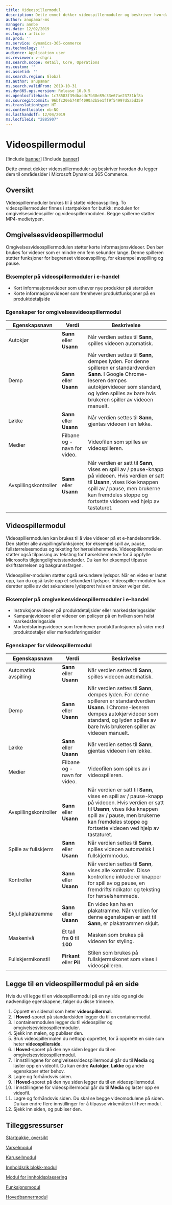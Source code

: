 ```yaml
---
title: Videospillermodul
description: Dette emnet dekker videospillermoduler og beskriver hvordan du legger dem til områdesider i Microsoft Dynamics 365 Commerce.
author: anupamar-ms
manager: annbe
ms.date: 12/02/2019
ms.topic: article
ms.prod: ''
ms.service: dynamics-365-commerce
ms.technology: ''
audience: Application user
ms.reviewer: v-chgri
ms.search.scope: Retail, Core, Operations
ms.custom: ''
ms.assetid: ''
ms.search.region: Global
ms.author: anupamar
ms.search.validFrom: 2019-10-31
ms.dyn365.ops.version: Release 10.0.5
ms.openlocfilehash: 1c78583f39dbacdc7b38e89c33e67ae23731bf8a
ms.sourcegitcommit: 96bfc20eb748f4090a2b5e1ff9f54997d5a5d359
ms.translationtype: HT
ms.contentlocale: nb-NO
ms.lasthandoff: 12/04/2019
ms.locfileid: "2885907"
---
```

# <a name="video-player-module"></a>Videospillermodul

[!include [banner](includes/preview-banner.md)]
[!include [banner](includes/banner.md)]

Dette emnet dekker videospillermoduler og beskriver hvordan du legger dem til områdesider i Microsoft Dynamics 365 Commerce.

## <a name="overview"></a>Oversikt

Videospillermoduler brukes til å støtte videoavspilling. To videospillermoduler finnes i startpakken for butikk: modulen for omgivelsesvideospiller og videospillermodulen. Begge spillerne støtter MP4-medietypen.

## <a name="ambient-video-player-module"></a>Omgivelsesvideospillermodul

Omgivelsesvideospillermodulen støtter korte informasjonsvideoer. Den bør brukes for videoer som er mindre enn fem sekunder lange. Denne spilleren støtter funksjoner for begrenset videoavspilling, for eksempel avspilling og pause.

### <a name="examples-of-ambient-video-player-modules-in-e-commerce"></a>Eksempler på videospillermoduler i e-handel

- Kort informasjonsvideoer som uthever nye produkter på startsiden
- Korte informasjonsvideoer som fremhever produktfunksjoner på en produktdetaljside

### <a name="ambient-video-player-module-properties"></a>Egenskaper for omgivelsesvideospillermodul

| Egenskapsnavn     | Verdi                 | Beskrivelse |
|-------------------|-----------------------|-------------|
| Autokjør          | **Sann** eller **Usann** | Når verdien settes til **Sann**, spilles videoen automatisk. |
| Demp              | **Sann** eller **Usann** | Når verdien settes til **Sann**, dempes lyden. For denne spilleren er standardverdien **Sann**. I Google Chrome-leseren dempes autokjørvideoer som standard, og lyden spilles av bare hvis brukeren spiller av videoen manuelt. |
| Løkke              | **Sann** eller **Usann** | Når verdien settes til **Sann**, gjentas videoen i en løkke. |
| Medier             |  Filbane og -navn for video. | Videofilen som spilles av videospilleren. |
| Avspillingskontroller | **Sann** eller **Usann** | Når verdien er satt til **Sann**, vises en spill av / pause-knapp på videoen. Hvis verdien er satt til **Usann**, vises ikke knappen spill av / pause, men brukerne kan fremdeles stoppe og fortsette videoen ved hjelp av tastaturet. |

## <a name="video-player-module"></a>Videospillermodul

Videospillermodulen kan brukes til å vise videoer på et e-handelsområde. Den støtter alle avspillingsfunksjoner, for eksempel spill av, pause, fullstørrelsesmodus og teksting for hørselshemmede. Videospillermodulen støtter også tilpassing av teksting for hørselshemmede for å oppfylle Microsofts tilgjengelighetsstandarder. Du kan for eksempel tilpasse skriftstørrelsen og bakgrunnsfargen.

Videospiller-modulen støtter også sekundære lydspor. Når en video er lastet opp, kan du også laste opp et sekundært lydspor. Videospiller-modulen kan deretter spille av det sekundære lydsporet hvis en bruker velger det.

### <a name="examples-of-video-player-modules-in-e-commerce"></a>Eksempler på omgivelsesvideospillermoduler i e-handel

- Instruksjonsvideoer på produktdetaljsider eller markedsføringssider
- Kampanjevideoer eller videoer om policyer på en hvilken som helst markedsføringsside
- Markedsføringsvideoer som fremhever produktfunksjoner på sider med produktdetaljer eller markedsføringssider

### <a name="video-player-module-properties"></a>Egenskaper for videospillermodul

| Egenskapsnavn         | Verdi                               | Beskrivelse |
|-----------------------|-------------------------------------|-------------|
| Automatisk avspilling             | **Sann** eller **Usann**               | Når verdien settes til **Sann**, spilles videoen automatisk. |
| Demp                  | **Sann** eller **Usann**               | Når verdien settes til **Sann**, dempes lyden. For denne spilleren er standardverdien **Usann**. I Chrome-leseren dempes autokjørvideoer som standard, og lyden spilles av bare hvis brukeren spiller av videoen manuelt. |
| Løkke                  | **Sann** eller **Usann**               | Når verdien settes til **Sann**, gjentas videoen i en løkke. |
| Medier                 | Filbane og -navn for video. | Videofilen som spilles av i videospilleren. |
| Avspillingskontroller     | **Sann** eller **Usann**               | Når verdien er satt til **Sann**, vises en spill av / pause-knapp på videoen. Hvis verdien er satt til **Usann**, vises ikke knappen spill av / pause, men brukerne kan fremdeles stoppe og fortsette videoen ved hjelp av tastaturet. |
| Spille av fullskjerm       | **Sann** eller **Usann**               | Når verdien settes til **Sann**, spilles videoen automatisk i fullskjermmodus. |
| Kontroller              | **Sann** eller **Usann**               | Når verdien settes til **Sann**, vises alle kontroller. Disse kontrollene inkluderer knapper for spill av og pause, en fremdriftsindikator og teksting for hørselshemmede. |
| Skjul plakatramme     | **Sann** eller **Usann**               | En video kan ha en plakatramme. Når verdien for denne egenskapen er satt til **Sann**, er plakatrammen skjult. |
| Maskenivå            | Et tall fra **0** til **100** | Masken som brukes på videoen for styling. |
| Fullskjermikonstil | **Firkant** eller **Pil**             | Stilen som brukes på fullskjermsikonet som vises i videospilleren. |

## <a name="add-a-video-player-module-to-a-page"></a>Legge til en videospillermodul på en side

Hvis du vil legge til en videospillermodul på en ny side og angi de nødvendige egenskapene, følger du disse trinnene.

1. Opprett en sidemal som heter **videospillermal**.
1. I **Hoved**-sporet på standardsiden legger du til en containermodul.
1. I containermodulen legger du til videospiller og omgivelsesvideospillermoduler.
1. Sjekk inn malen, og publiser den.
1. Bruk videospillermalen du nettopp opprettet, for å opprette en side som heter **videospillerside**.
1. I **Hoved**-sporet på den nye siden legger du til en omgivelsesvideospillermodul.
1. I innstillingene for omgivelsesvideospillermodul går du til **Media** og laster opp en videofil. Du kan endre **Autokjør**, **Løkke** og andre egenskaper etter behov.
1. Lagre og forhåndsvis siden.
1. I **Hoved**-sporet på den nye siden legger du til en videospillermodul.
1. I innstillingene for videospillermodul går du til **Media** og laster opp en videofil.
1. Lagre og forhåndsvis siden. Du skal se begge videomodulene på siden. Du kan endre flere innstillinger for å tilpasse virkemåten til hver modul.
1. Sjekk inn siden, og publiser den.

## <a name="additional-resources"></a>Tilleggsressurser

[Startpakke, oversikt](starter-kit-overview.md)

[Varselmodul](add-alert.md)

[Karusellmodul](add-carousel.md)

[Innholdsrik blokk-modul](add-content-rich-block.md)

[Modul for innholdsplassering](add-content-placement-modules.md)

[Funksjonsmodul](add-feature-module.md)

[Hovedbannermodul](add-hero-module.md)
